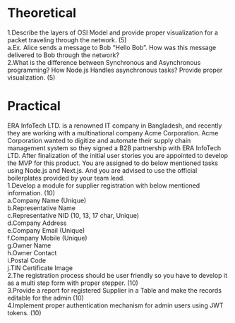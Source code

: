 # Theoretical 
1.Describe the layers of OSI Model and provide proper visualization for a packet traveling through the network. (5)\
a.Ex. Alice sends a message to Bob “Hello Bob”. How was this message delivered to Bob through the network?\
2.What is the difference between Synchronous and Asynchronous programming? How Node.js Handles asynchronous tasks? Provide proper visualization. (5)





# Practical
ERA InfoTech LTD. is a renowned IT company in Bangladesh, and recently they are working with a multinational company Acme Corporation. Acme Corporation wanted to digitize and automate their supply chain management system so they signed a B2B partnership with ERA InfoTech LTD. After finalization of the initial user stories you are appointed to develop the MVP for this product. You are assigned to do below mentioned tasks using Node.js and Next.js. And you are advised to use the official boilerplates provided by your team lead.\
1.Develop a module for supplier registration with below mentioned information. (10)\
a.Company Name (Unique)\
b.Representative Name\
c.Representative NID (10, 13, 17 char, Unique)\
d.Company Address\
e.Company Email (Unique)\
f.Company Mobile (Unique)\
g.Owner Name\
h.Owner Contact\
i.Postal Code\
j.TIN Certificate Image\
2.The registration process should be user friendly so you have to develop it as a multi step form with proper stepper. (10)\
3.Provide a report for registered Supplier in a Table and make the records editable for the admin (10)\
4.Implement proper authentication mechanism for admin users using JWT tokens. (10)
